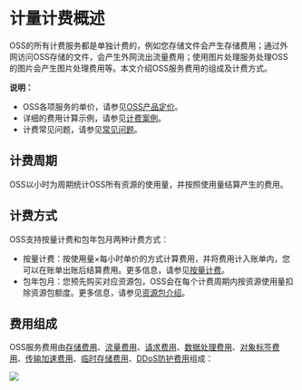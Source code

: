 # 计量计费概述

OSS的所有计费服务都是单独计费的，例如您存储文件会产生存储费用；通过外网访问OSS存储的文件，会产生外网流出流量费用；使用图片处理服务处理OSS的图片会产生图片处理费用等。本文介绍OSS服务费用的组成及计费方式。

**说明：**

-   OSS各项服务的单价，请参见[OSS产品定价](https://www.aliyun.com/price/product?spm=5176.7933691.744462.price2.b7a36a56kldoxf#/oss/detail)。
-   详细的费用计算示例，请参见[计费案例](/cn.zh-CN/计量计费/计费案例.md)。
-   计费常见问题，请参见[常见问题](/cn.zh-CN/计量计费/常见问题/购买了资源包为何仍会欠费？.md)。

## 计费周期

OSS以小时为周期统计OSS所有资源的使用量，并按照使用量结算产生的费用。

## 计费方式

OSS支持按量计费和包年包月两种计费方式：

-   按量计费：按使用量×每小时单价的方式计算费用，并将费用计入账单内，您可以在账单出账后结算费用。更多信息，请参见[按量计费](/cn.zh-CN/计量计费/计费方式/按量计费.md)。
-   包年包月：您预先购买对应资源包，OSS会在每个计费周期内按资源使用量扣除资源包额度。更多信息，请参见[资源包介绍](/cn.zh-CN/计量计费/计费方式/包年包月（资源包）/资源包介绍.md)。

## 费用组成

OSS服务费用由[存储费用](/cn.zh-CN/计量计费/计量项和计费项/存储费用.md)、[流量费用](/cn.zh-CN/计量计费/计量项和计费项/流量费用.md)、[请求费用](/cn.zh-CN/计量计费/计量项和计费项/请求费用.md)、[数据处理费用](/cn.zh-CN/计量计费/计量项和计费项/数据处理费用.md)、[对象标签费用](/cn.zh-CN/计量计费/计量项和计费项/对象标签费用.md)、[传输加速费用](/cn.zh-CN/计量计费/计量项和计费项/传输加速费用.md)、[临时存储费用](/cn.zh-CN/计量计费/计量项和计费项/临时存储费用.md)、[DDoS防护费用](/cn.zh-CN/计量计费/计量项和计费项/DDoS防护费用.md)组成：

![](https://static-aliyun-doc.oss-accelerate.aliyuncs.com/assets/img/zh-CN/6646365261/p37270.png)

